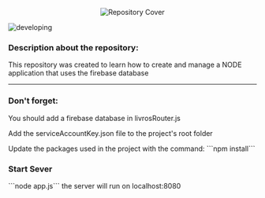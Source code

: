 <p align="center">
  <img src="https://github.com/gabrielsoaresceravolo/EstagioHUB-NODE/assets/132103393/a24d0f05-a824-425d-a8c6-3d5c5903a692" alt="Repository Cover">
</p>

![developing](http://img.shields.io/static/v1?label=STATUS&message=DEVELOPING&color=yellow&style=for-the-badge)

### Description about the repository: 

This repository was created to learn how to create and manage a NODE application that uses the firebase database

<hr>

### Don't forget:

<p> You should add a firebase database in livrosRouter.js </p>
<p> Add the serviceAccountKey.json file to the project's root folder </p>
<p> Update the packages used in the project with the command: ```npm install```

### Start Sever

<p> ```node app.js``` the server will run on localhost:8080 </p>
